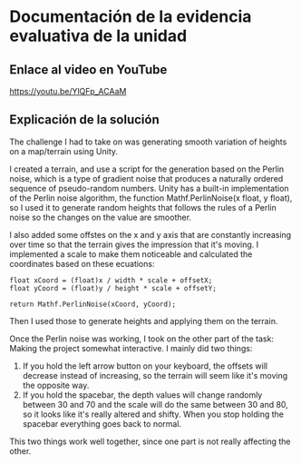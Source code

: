 # Documentación de la evidencia evaluativa de la unidad

## Enlace al video en YouTube
https://youtu.be/YlQFp_ACAaM

## Explicación de la solución
The challenge I had to take on was generating smooth variation of heights on a map/terrain using Unity. 

I created a terrain, and use a script for the generation based on the Perlin noise, which is a type of gradient noise that produces a naturally ordered sequence of pseudo-random numbers. Unity has a built-in implementation of the Perlin noise algorithm, the function Mathf.PerlinNoise(x float, y float), so I used it to generate random heights that follows the rules of a Perlin noise so the changes on the value are smoother.

I also added some offstes on the x and y axis that are constantly increasing over time so that the terrain gives the impression that it's moving. I implemented a scale to make them noticeable and calculated the coordinates based on these ecuations:

    float xCoord = (float)x / width * scale + offsetX;
    float yCoord = (float)y / height * scale + offsetY;

    return Mathf.PerlinNoise(xCoord, yCoord);
Then I used those to generate heights and applying them on the terrain. 

Once the Perlin noise was working, I took on the other part of the task: Making the project somewhat interactive. 
I mainly did two things:

  1. If you hold the left arrow button on your keyboard, the offsets will decrease instead of increasing, so the terrain will seem like it's moving the opposite   way.
  2. If you hold the spacebar, the depth values will change randomly between 30 and 70 and the scale will do the same between 30 and 80, so it looks like it's really altered and shifty. When you stop holding the spacebar everything goes back to normal.

This two things work well together, since one part is not really affecting the other.
   
